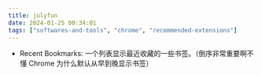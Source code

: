 ```yaml
---
title: julyfun
date: 2024-01-25 00:34:01
tags: ["softwares-and-tools", "chrome", "recommended-extensions"]
---
```

- Recent Bookmarks: 一个列表显示最近收藏的一些书签。（倒序非常重要啊不懂 Chrome 为什么默认从早到晚显示书签）

